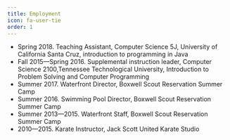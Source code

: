 ```yaml
---
title: Employment
icon: fa-user-tie
order: 1
---
```


* Spring 2018. Teaching Assistant, Computer Science 5J, University of California Santa Cruz, introduction to programming in Java
* Fall 2015—Spring 2016. Supplemental instruction leader, Computer Science 2100,Tennessee Technological University, Introduction to Problem Solving and Computer Programming
* Summer 2017. Waterfront Director, Boxwell Scout Reservation Summer Camp
* Summer 2016. Swimming Pool Director, Boxwell Scout Reservation Summer Camp
* Summer 2013—2015. Waterfront Staff, Boxwell Scout Reservation Summer Camp
* 2010—2015. Karate Instructor, Jack Scott United Karate Studio
